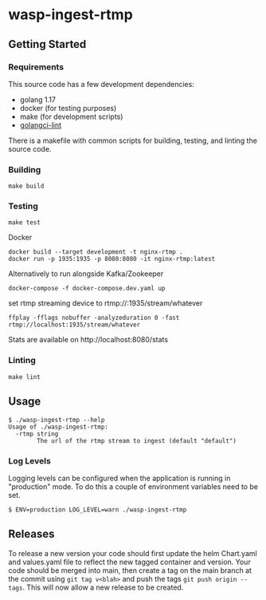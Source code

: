 # wasp-ingest-rtmp

## Getting Started

### Requirements

This source code has a few development dependencies:

- golang 1.17
- docker (for testing purposes)
- make (for development scripts)
- [golangci-lint](https://golangci-lint.run/)

There is a makefile with common scripts for building, testing, and linting the source code.

### Building

```
make build
```

### Testing

```
make test
```

Docker

```
docker build --target development -t nginx-rtmp .
docker run -p 1935:1935 -p 8080:8080 -it nginx-rtmp:latest
```
Alternatively to run alongside Kafka/Zookeeper
```
docker-compose -f docker-compose.dev.yaml up
```

set rtmp streaming device to rtmp://<your ip>:1935/stream/whatever

```
ffplay -fflags nobuffer -analyzeduration 0 -fast rtmp://localhost:1935/stream/whatever
```

Stats are available on http://localhost:8080/stats

### Linting

```
make lint
```

## Usage

```
$ ./wasp-ingest-rtmp --help
Usage of ./wasp-ingest-rtmp:
  -rtmp string
    	The url of the rtmp stream to ingest (default "default")
```

### Log Levels

Logging levels can be configured when the application is running in "production" mode. To do this a couple of environment variables need to be set.

```
$ ENV=production LOG_LEVEL=warn ./wasp-ingest-rtmp
```
## Releases

To release a new version your code should first update the helm Chart.yaml and values.yaml file to reflect the new tagged container and version.  Your code should be merged into main, then create a tag on the main branch at the commit using `git tag v<blah>` and push the tags `git push origin --tags`.  This will now allow a new release to be created.